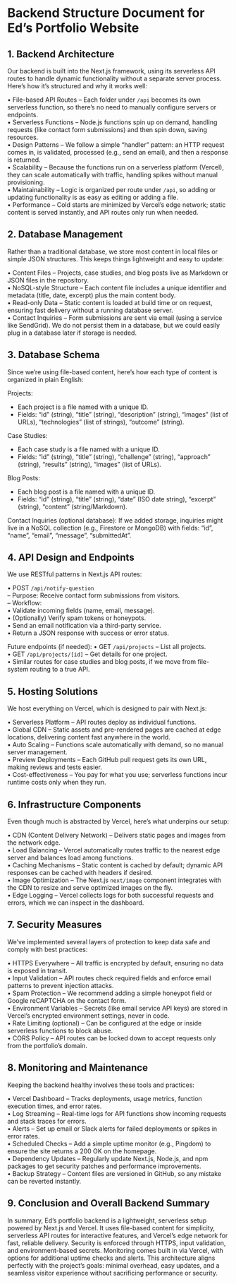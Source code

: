 # Backend Structure Document for Ed’s Portfolio Website

## 1. Backend Architecture

Our backend is built into the Next.js framework, using its serverless API routes to handle dynamic functionality without a separate server process. Here’s how it’s structured and why it works well:

• File-based API Routes – Each folder under `/api` becomes its own serverless function, so there’s no need to manually configure servers or endpoints.  
• Serverless Functions – Node.js functions spin up on demand, handling requests (like contact form submissions) and then spin down, saving resources.  
• Design Patterns – We follow a simple “handler” pattern: an HTTP request comes in, is validated, processed (e.g., send an email), and then a response is returned.  
• Scalability – Because the functions run on a serverless platform (Vercel), they can scale automatically with traffic, handling spikes without manual provisioning.  
• Maintainability – Logic is organized per route under `/api`, so adding or updating functionality is as easy as editing or adding a file.  
• Performance – Cold starts are minimized by Vercel’s edge network; static content is served instantly, and API routes only run when needed.

## 2. Database Management

Rather than a traditional database, we store most content in local files or simple JSON structures. This keeps things lightweight and easy to update:

• Content Files – Projects, case studies, and blog posts live as Markdown or JSON files in the repository.  
• NoSQL-style Structure – Each content file includes a unique identifier and metadata (title, date, excerpt) plus the main content body.  
• Read-only Data – Static content is loaded at build time or on request, ensuring fast delivery without a running database server.  
• Contact Inquiries – Form submissions are sent via email (using a service like SendGrid). We do not persist them in a database, but we could easily plug in a database later if storage is needed.

## 3. Database Schema

Since we’re using file-based content, here’s how each type of content is organized in plain English:

Projects:
- Each project is a file named with a unique ID.  
- Fields: “id” (string), “title” (string), “description” (string), “images” (list of URLs), “technologies” (list of strings), “outcome” (string).

Case Studies:
- Each case study is a file named with a unique ID.  
- Fields: “id” (string), “title” (string), “challenge” (string), “approach” (string), “results” (string), “images” (list of URLs).

Blog Posts:
- Each blog post is a file named with a unique ID.  
- Fields: “id” (string), “title” (string), “date” (ISO date string), “excerpt” (string), “content” (string/Markdown).

Contact Inquiries (optional database):
If we added storage, inquiries might live in a NoSQL collection (e.g., Firestore or MongoDB) with fields: “id”, “name”, “email”, “message”, “submittedAt”.

## 4. API Design and Endpoints

We use RESTful patterns in Next.js API routes:

• POST `/api/notify-question`  
  – Purpose: Receive contact form submissions from visitors.  
  – Workflow:  
    • Validate incoming fields (name, email, message).  
    • (Optionally) Verify spam tokens or honeypots.  
    • Send an email notification via a third-party service.  
    • Return a JSON response with success or error status.

Future endpoints (if needed):
• GET `/api/projects`  – List all projects.  
• GET `/api/projects/[id]`  – Get details for one project.  
• Similar routes for case studies and blog posts, if we move from file-system routing to a true API.

## 5. Hosting Solutions

We host everything on Vercel, which is designed to pair with Next.js:

• Serverless Platform – API routes deploy as individual functions.  
• Global CDN – Static assets and pre-rendered pages are cached at edge locations, delivering content fast anywhere in the world.  
• Auto Scaling – Functions scale automatically with demand, so no manual server management.  
• Preview Deployments – Each GitHub pull request gets its own URL, making reviews and tests easier.  
• Cost-effectiveness – You pay for what you use; serverless functions incur runtime costs only when they run.

## 6. Infrastructure Components

Even though much is abstracted by Vercel, here’s what underpins our setup:

• CDN (Content Delivery Network) – Delivers static pages and images from the network edge.  
• Load Balancing – Vercel automatically routes traffic to the nearest edge server and balances load among functions.  
• Caching Mechanisms – Static content is cached by default; dynamic API responses can be cached with headers if desired.  
• Image Optimization – The Next.js `next/image` component integrates with the CDN to resize and serve optimized images on the fly.  
• Edge Logging – Vercel collects logs for both successful requests and errors, which we can inspect in the dashboard.

## 7. Security Measures

We’ve implemented several layers of protection to keep data safe and comply with best practices:

• HTTPS Everywhere – All traffic is encrypted by default, ensuring no data is exposed in transit.  
• Input Validation – API routes check required fields and enforce email patterns to prevent injection attacks.  
• Spam Protection – We recommend adding a simple honeypot field or Google reCAPTCHA on the contact form.  
• Environment Variables – Secrets (like email service API keys) are stored in Vercel’s encrypted environment settings, never in code.  
• Rate Limiting (optional) – Can be configured at the edge or inside serverless functions to block abuse.  
• CORS Policy – API routes can be locked down to accept requests only from the portfolio’s domain.

## 8. Monitoring and Maintenance

Keeping the backend healthy involves these tools and practices:

• Vercel Dashboard – Tracks deployments, usage metrics, function execution times, and error rates.  
• Log Streaming – Real-time logs for API functions show incoming requests and stack traces for errors.  
• Alerts – Set up email or Slack alerts for failed deployments or spikes in error rates.  
• Scheduled Checks – Add a simple uptime monitor (e.g., Pingdom) to ensure the site returns a 200 OK on the homepage.  
• Dependency Updates – Regularly update Next.js, Node.js, and npm packages to get security patches and performance improvements.  
• Backup Strategy – Content files are versioned in GitHub, so any mistake can be reverted instantly.

## 9. Conclusion and Overall Backend Summary

In summary, Ed’s portfolio backend is a lightweight, serverless setup powered by Next.js and Vercel. It uses file-based content for simplicity, serverless API routes for interactive features, and Vercel’s edge network for fast, reliable delivery. Security is enforced through HTTPS, input validation, and environment-based secrets. Monitoring comes built in via Vercel, with options for additional uptime checks and alerts. This architecture aligns perfectly with the project’s goals: minimal overhead, easy updates, and a seamless visitor experience without sacrificing performance or security.